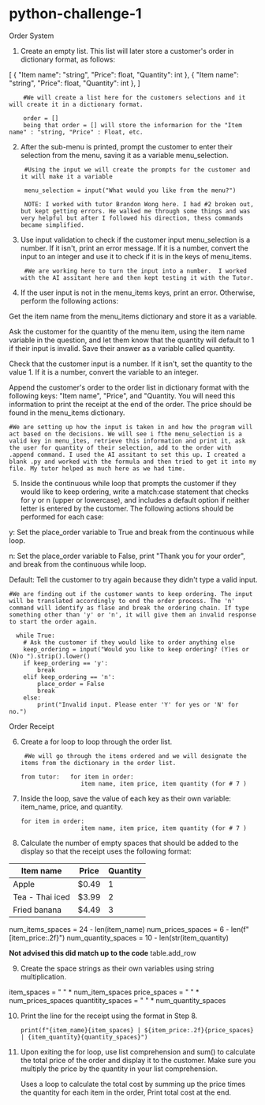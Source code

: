 # python-challenge-1

Order System
1. Create an empty list. This list will later store a customer's order in dictionary format, as follows:

[
  {
    "Item name": "string",
    "Price": float,
    "Quantity": int
  },
  {
    "Item name": "string",
    "Price": float,
    "Quantity": int
  },
]

        
        #We will create a list here for the customers selections and it will create it in a dictionary format.
        
        order = []
        being that order = [] will store the informarion for the "Item name" : "string, "Price" : Float, etc.

2. After the sub-menu is printed, prompt the customer to enter their selection from the menu, saving it as a variable menu_selection.
        
        #Using the input we will create the prompts for the customer and it will make it a variable 
        
        menu_selection = input("What would you like from the menu?")
        
        NOTE: I worked with tutor Brandon Wong here. I had #2 broken out, but kept getting errors. He walked me through some things and was very helpful but after I followed his direction, thess commands became simplified.
        

3. Use input validation to check if the customer input menu_selection is a number. If it isn't, print an error message. If it is a number, convert the input to an integer and use it to check if it is in the keys of menu_items.

        #We are working here to turn the input into a number.  I worked with the AI assitant here and then kept testing it with the Tutor. 

4. If the user input is not in the menu_items keys, print an error. Otherwise, perform the following actions:

Get the item name from the menu_items dictionary and store it as a variable.

Ask the customer for the quantity of the menu item, using the item name variable in the question, and let them know that the quantity will default to 1 if their input is invalid. Save their answer as a variable called quantity.

Check that the customer input is a number. If it isn't, set the quantity to the value 1. If it is a number, convert the variable to an integer.

Append the customer's order to the order list in dictionary format with the following keys: "Item name", "Price", and "Quantity. You will need this information to print the receipt at the end of the order. The price should be found in the menu_items dictionary.

    #We are setting up how the input is taken in and how the program will act based on the decisions. We will see i fthe menu_selection is a valid key in menu_ites, retrieve this information and print it, ask the user for quantity of their selection, add to the order with .append command. I used the AI assitant to set this up. I created a blank .py and worked with the formula and then tried to get it into my file. My tutor helped as much here as we had time. 

5. Inside the continuous while loop that prompts the customer if they would like to keep ordering, write a match:case statement that checks for y or n (upper or lowercase), and includes a default option if neither letter is entered by the customer. The following actions should be performed for each case:

y: Set the place_order variable to True and break from the continuous while loop.

n: Set the place_order variable to False, print "Thank you for your order", and break from the continuous while loop.

Default: Tell the customer to try again because they didn't type a valid input.

    #We are finding out if the customer wants to keep ordering. The input will be translated accordingly to end the order process. The 'n' command will identify as flase and break the ordering chain. If type something other than 'y' or 'n', it will give them an invalid response to start the order again.
    
      while True:
        # Ask the customer if they would like to order anything else
        keep_ordering = input("Would you like to keep ordering? (Y)es or (N)o ").strip().lower()
        if keep_ordering == 'y':
            break
        elif keep_ordering == 'n':
            place_order = False
            break
        else:
            print("Invalid input. Please enter 'Y' for yes or 'N' for no.")
    

Order Receipt

6. Create a for loop to loop through the order list.
        
        #We will go through the items ordered and we will designate the items from the dictionary in the order list. 
        
       from tutor:   for item in order: 
                        item name, item price, item quantity (for # 7 )


7. Inside the loop, save the value of each key as their own variable: item_name, price, and quantity.

       for item in order: 
                        item name, item price, item quantity (for # 7 )


8. Calculate the number of empty spaces that should be added to the display so that the receipt uses the following format:

Item name                 | Price  | Quantity
--------------------------|--------|----------
Apple                     | $0.49  | 1
Tea - Thai iced           | $3.99  | 2
Fried banana              | $4.49  | 3

num_items_spaces = 24 - len(item_name)
num_prices_spaces = 6 -
len(f"[item_price:.2f}")
num_quantity_spaces = 10 -
len(str(item_quantity)

****Not advised this did match up to the code****
table.add_row

9. Create the space strings as their own variables using string multiplication.

item_spaces = " " * num_item_spaces
price_spaces = " " * num_prices_spaces
quantitity_spaces = " " *
num_quantity_spaces

10. Print the line for the receipt using the format in Step 8.
       
        print(f"{item_name}{item_spaces} | ${item_price:.2f}{price_spaces} | {item_quantity}{quantity_spaces}")
        
        
11. Upon exiting the for loop, use list comprehension and sum() to calculate the total price of the order and display it to the customer. Make sure you multiply the price by the quantity in your list comprehension.
   
    Uses a loop to calculate the total cost by summing up the price times the quantity for each item in the order, Print total cost at the end.

